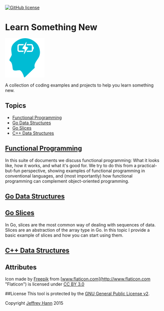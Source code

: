 [![GitHub license](https://img.shields.io/github/license/learn-something-new/learn-somehing-new.github.io.svg)](https://github.com/learn-something-new/learn-somehing-new.github.io/blob/master/LICENSE)

# Learn Something New

[![logo](https://raw.githubusercontent.com/learn-something-new/learn-something-new.github.io/master/logo.png?v=2)](#)

A collection of coding examples and projects to help you learn something new.

## Topics

+ [Functional Programming](https://github.com/learn-something-new/functional-programming)
+ [Go Data Structures](https://github.com/learn-something-new/go-data-structures)
+ [Go Slices](https://github.com/learn-something-new/go-slices)
+ [C++ Data Structures](https://github.com/learn-something-new/data-structures)

## [Functional Programming](https://github.com/learn-something-new/functional-programming)

In this suite of documents we discuss functional programming: What it looks like, how it works, and what it's good for. We try to do this from a practical-but-fun perspective, showing examples of functional programming in conventional languages, and (most importantly) how functional programming can complement object-oriented programming.

## [Go Data Structures](https://github.com/learn-something-new/go-data-structures)
## [Go Slices](https://github.com/learn-something-new/go-slices)

In Go, slices are the most common way of dealing with sequences of data. Slices are an abstraction of the array type in Go. In this topic I provide a basic example of slices and how you can start using them.

## [C++ Data Structures](https://github.com/learn-something-new/data-structures)

## Attributes
Icon made by [Freepik](http://www.freepik.com "Freepik") from [www.flaticon.com](http://www.flaticon.com "Flaticon") is licensed under [CC BY 3.0](http://creativecommons.org/licenses/by/3.0/ "Creative Commons BY 3.0")

##License
This tool is protected by the [GNU General Public License v2](http://www.gnu.org/licenses/gpl-2.0.html).

Copyright [Jeffrey Hann](http://jeffreyhann.ca/) 2015

